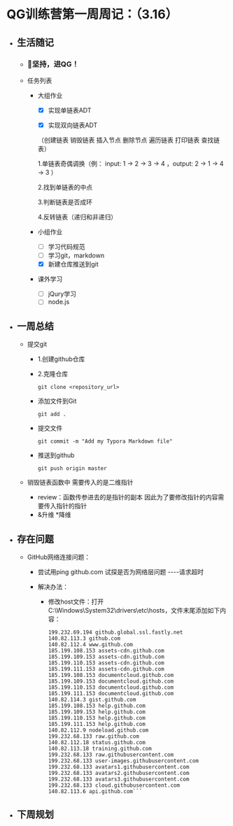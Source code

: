 # QG训练营第一周周记：（3.16）

- ## 生活随记 

  - ### 💪坚持，进QG！

  - 任务列表

    - 大组作业

      - [x] 实现单链表ADT

      - [x] 实现双向链表ADT

      （创建链表 销毁链表 插入节点 删除节点 遍历链表 打印链表 查找链表）

      1.单链表奇偶调换（例： input: 1 -> 2 -> 3 -> 4 ，output: 2 -> 1 -> 4 -> 3 ）

      2.找到单链表的中点

      3.判断链表是否成环

      4.反转链表（递归和非递归）

    - 小组作业

      - [ ] 学习代码规范
      - [ ] 学习git，markdown
      - [x] 新建仓库推送到git

    - 课外学习

      - [ ] jQury学习
      - [ ] node.js

- ## 一周总结

  + 提交git

    + 1.创建github仓库

    + 2.克隆仓库

      `git clone <repository_url>`

    + 添加文件到Git

      `git add .`

    + 提交文件

      `git commit -m "Add my Typora Markdown file"`

    + 推送到github

      `git push origin master`

  + 销毁链表函数中 需要传入的是二维指针

    + review：函数传参进去的是指针的副本 因此为了要修改指针的内容需要传入指针的指针    
    + &升维 *降维

- ## 存在问题

  - GitHub网络连接问题：

    - 尝试用ping github.com 试探是否为网络层问题 ----请求超时

    - 解决办法：

      - 修改host文件：打开 C:\Windows\System32\drivers\etc\hosts，文件末尾添加如下内容：

        ```#github IP地址
        199.232.69.194 github.global.ssl.fastly.net
        140.82.113.3 github.com
        140.82.112.4 www.github.com
        185.199.108.153 assets-cdn.github.com
        185.199.109.153 assets-cdn.github.com
        185.199.110.153 assets-cdn.github.com
        185.199.111.153 assets-cdn.github.com
        185.199.108.153 documentcloud.github.com
        185.199.109.153 documentcloud.github.com
        185.199.110.153 documentcloud.github.com
        185.199.111.153 documentcloud.github.com
        140.82.114.3 gist.github.com
        185.199.108.153 help.github.com
        185.199.109.153 help.github.com
        185.199.110.153 help.github.com
        185.199.111.153 help.github.com
        140.82.112.9 nodeload.github.com
        199.232.68.133 raw.github.com
        140.82.112.18 status.github.com
        140.82.113.18 training.github.com
        199.232.68.133 raw.githubusercontent.com
        199.232.68.133 user-images.githubusercontent.com
        199.232.68.133 avatars1.githubusercontent.com
        199.232.68.133 avatars2.githubusercontent.com
        199.232.68.133 avatars3.githubusercontent.com
        199.232.68.133 cloud.githubusercontent.com
        140.82.113.6 api.github.com```
        ```

    

- ## 下周规划